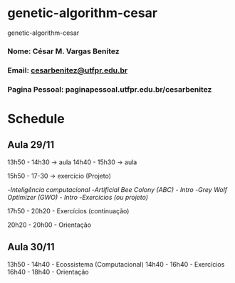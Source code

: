 # genetic-algorithm-cesar
genetic-algorithm-cesar

### Nome: César M. Vargas Benítez
### Email: cesarbenitez@utfpr.edu.br
### Pagina Pessoal: paginapessoal.utfpr.edu.br/cesarbenitez

# Schedule 

## Aula 29/11

13h50 - 14h30 -> aula
14h40 - 15h30 -> aula

15h50 - 17-30 -> exercício (Projeto)

-*Inteligência computacional*
-*Artificial Bee Colony (ABC) - Intro*
-*Grey Wolf Optimizer (GWO) - Intro*
-*Exercícios (ou projeto)*

17h50 - 20h20 - Exercícios (continuação)

20h20 - 20h00 - Orientação

## Aula 30/11
13h50 - 14h40 - Ecossistema (Computacional)
14h40 - 16h40 - Exercícios
16h40 - 18h40 - Orientação
